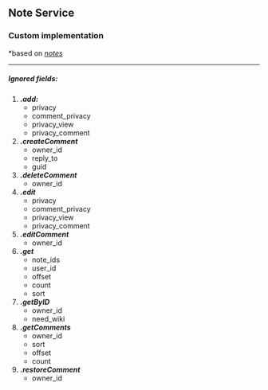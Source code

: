 ## Note Service

### Custom implementation

*based on *[notes](https://vk.com/dev/notes)*
***

##### Ignored fields:

1. ***.add:***
    * privacy
    * comment_privacy
    * privacy_view
    * privacy_comment
2. ***.createComment***
    * owner_id
    * reply_to
    * guid
3. ***.deleteComment***
    * owner_id
4. ***.edit***
   * privacy
   * comment_privacy
   * privacy_view
   * privacy_comment
5. ***.editComment***
   * owner_id
6. ***.get***
   * note_ids
   * user_id
   * offset
   * count
   * sort
7. ***.getByID***
   * owner_id
   * need_wiki
8. ***.getComments***
   * owner_id
   * sort
   * offset
   * count
9. ***.restoreComment***
   * owner_id